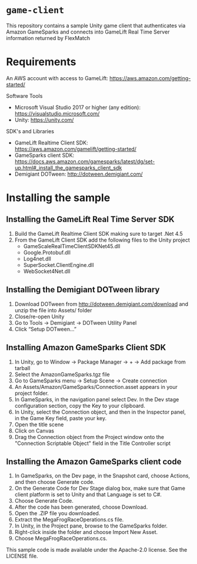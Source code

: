 # `game-client`
This repository contains a sample Unity game client that authenticates via Amazon GameSparks and connects into GameLift Real Time Server information returned by FlexMatch

# Requirements
An AWS account with access to GameLift: https://aws.amazon.com/getting-started/

Software Tools
- Microsoft Visual Studio 2017 or higher (any edition): https://visualstudio.microsoft.com/
- Unity: https://unity.com/

SDK's and Libraries
- GameLift Realtime Client SDK: https://aws.amazon.com/gamelift/getting-started/ 
- GameSparks client SDK: https://docs.aws.amazon.com/gamesparks/latest/dg/set-up.html#_install_the_gamesparks_client_sdk
- Demigiant DOTween: http://dotween.demigiant.com/

# Installing the sample
## Installing the GameLift Real Time Server SDK

1. Build the GameLift Realtime Client SDK making sure to target .Net 4.5
2. From the GameLift Client SDK add the following files to the Unity project
    - GameScaleRealTimeClientSDKNet45.dll
    - Google.Protobuf.dll
    - Log4net.dll
    - SuperSocket.ClientEngine.dll
    - WebSocket4Net.dll

## Installing the Demigiant DOTween library

1. Download DOTween from http://dotween.demigiant.com/download and unzip the file into Assets/ folder
2. Close/re-open Unity
3. Go to Tools -> Demigiant -> DOTween Utility Panel 
4. Click “Setup DOTween…”


## Installing Amazon GameSparks Client SDK

1. In Unity, go to Window -> Package Manager -> + -> Add package from tarball 
2. Select the AmazonGameSparks.tgz file
3. Go to GameSparks menu -> Setup Scene -> Create connection
4. An Assets/Amazon/GameSparks/Connection.asset appears in your project folder.
5. In GameSparks, in the navigation panel select Dev. In the Dev stage configuration section, copy the Key to your clipboard.
6. In Unity, select the Connection object, and then in the Inspector panel, in the Game Key field, paste your key.
7. Open the title scene
8. Click on Canvas
9. Drag the Connection object from the Project window onto the "Connection Scriptable Object" field in the Title Controller script

## Installing the Amazon GameSparks client code

1. In GameSparks, on the Dev page, in the Snapshot card, choose Actions, and then choose Generate code.
2. On the Generate Code for Dev Stage dialog box, make sure that Game client platform is set to Unity and that Language is set to C#.
3. Choose Generate Code.
4. After the code has been generated, choose Download. 
5. Open the .ZIP file you downloaded. 
6. Extract the MegaFrogRaceOperations.cs file.
7. In Unity, in the Project pane, browse to the GameSparks folder.
8. Right-click inside the folder and choose Import New Asset.
9. Choose MegaFrogRaceOperations.cs.

This sample code is made available under the Apache-2.0 license. See the LICENSE file.